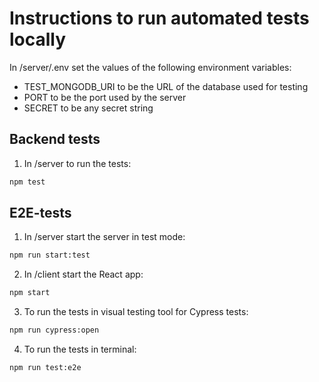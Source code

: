 # Instructions to run automated tests locally

In /server/.env set the values of the following environment variables:
* TEST_MONGODB_URI to be the URL of the database used for testing
* PORT to be the port used by the server
* SECRET to be any secret string

## Backend tests

1. In /server to run the tests:

```bash
npm test
```

## E2E-tests

1. In /server start the server in test mode:

```bash
npm run start:test
```

2. In /client start the React app:

```bash
npm start
```

3. To run the tests in visual testing tool for Cypress tests:

```bash
npm run cypress:open
```

4. To run the tests in terminal:

```bash
npm run test:e2e
```

